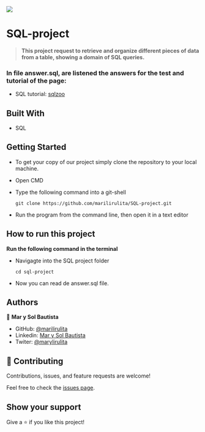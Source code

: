 ![](https://img.shields.io/badge/Microverse-blueviolet)

# SQL-project

>**This project request to retrieve and organize different pieces of data from a table, showing a domain of SQL queries.**

### In file answer.sql, are listened the answers for the test and tutorial of the page:

- SQL tutorial: [sqlzoo](https://sqlzoo.net/wiki/SQL_Tutorial)


## Built With

- SQL

## Getting Started

- To get your copy of our project simply clone the repository to your local machine.

- Open CMD

- Type the following command into a git-shell
  ```
  git clone https://github.com/marilirulita/SQL-project.git
  ```
- Run the program from the command line, then open it in a text editor

## How to run this project

**Run the following command in the terminal**

- Navigagte into the SQL project folder
  ```
  cd sql-project
  ```
- Now you can read de answer.sql file.

## Authors

👤 **Mar y Sol Bautista**

- GitHub: [@marilirulita](https://github.com/marilirulita)
- Linkedin: [Mar y Sol Bautista](https://www.linkedin.com/in/mar-y-sol-bautista-alvarez-5a6894151/)
- Twiter: [@marylirulita](https://twitter.com/marylirulita)

## 🤝 Contributing

Contributions, issues, and feature requests are welcome!

Feel free to check the [issues page](https://github.com/marilirulita/SQL-project/issues).

## Show your support

Give a ⭐️ if you like this project!